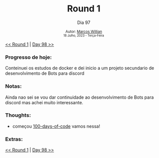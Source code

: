 <div align="center">
  <h1>Round 1</h1>
  <p>Dia 97 </p>

  <sub>
    Autor: <a href="https://github.com/marcosmwx" target="_blank">Marcos Willian</a>
    <br>
    <small> 18 Julho, 2023 - Terça-Feira</small>
  </sub>
</div>

[<< Round 1](./README.MD) | [Day 98 >>](dia098.md)

### Progresso de hoje:

Conteinuei os estudos de docker e dei inicio a um projeto secundario de desenvolvimento de Bots para discord

### Notas:

Ainda nao sei se vou dar continuidade ao desenvolvimento de Bots para discord mas achei muito interessante.

### Thoughts:

- começou [100-days-of-code](https://github.com/marcosmwx/100DaysOfCode) vamos nessa!

### Extras:

[<< Round 1](./README.MD) | [Day 98 >>](dia098.md)
